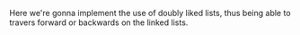 Here we're gonna implement the use of doubly liked lists, thus being able to travers forward or backwards on the linked lists.
